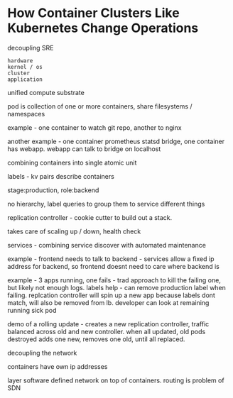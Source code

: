 # How Container Clusters Like Kubernetes Change Operations

decoupling SRE

	hardware
	kernel / os
	cluster
	application


unified compute substrate

pod is collection of one or more containers, share filesystems / namespaces

example - one container to watch git repo, another to nginx

another example - one container prometheus statsd bridge, one container has
webapp. webapp can talk to bridge on localhost

combining containers into single atomic unit

labels - kv pairs describe containers

stage:production, role:backend

no hierarchy, label queries to group them to service different things

replication controller - cookie cutter to build out a stack.

takes care of scaling up / down, health check

services - combining service discover with automated maintenance

example - frontend needs to talk to backend - services allow a fixed ip address
for backend, so frontend doesnt need to care where backend is

example - 3 apps running, one fails - trad approach to kill the failing one, but
likely not enough logs. labels help - can remove production label when failing.
replcation controller will spin up a new app because labels dont match, will
also be removed from lb. developer can look at remaining running sick pod

demo of a rolling update - creates a new replication controller, traffic
balanced across old and new controller. when all updated, old pods destroyed
adds one new, removes one old, until all replaced.

decoupling the network

containers have own ip addresses

layer software defined network on top of containers. routing is problem of SDN
